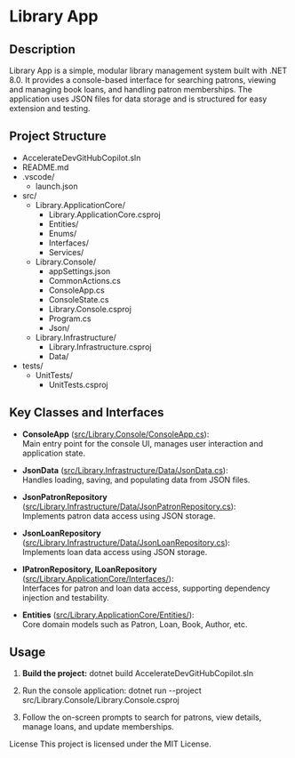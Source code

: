 # Library App

## Description

Library App is a simple, modular library management system built with .NET 8.0. It provides a console-based interface for searching patrons, viewing and managing book loans, and handling patron memberships. The application uses JSON files for data storage and is structured for easy extension and testing.

## Project Structure

- AccelerateDevGitHubCopilot.sln
- README.md
- .vscode/
  - launch.json
- src/
  - Library.ApplicationCore/
    - Library.ApplicationCore.csproj
    - Entities/
    - Enums/
    - Interfaces/
    - Services/
  - Library.Console/
    - appSettings.json
    - CommonActions.cs
    - ConsoleApp.cs
    - ConsoleState.cs
    - Library.Console.csproj
    - Program.cs
    - Json/
  - Library.Infrastructure/
    - Library.Infrastructure.csproj
    - Data/
- tests/
  - UnitTests/
    - UnitTests.csproj

## Key Classes and Interfaces

- **ConsoleApp** ([src/Library.Console/ConsoleApp.cs](src/Library.Console/ConsoleApp.cs)):  
  Main entry point for the console UI, manages user interaction and application state.

- **JsonData** ([src/Library.Infrastructure/Data/JsonData.cs](src/Library.Infrastructure/Data/JsonData.cs)):  
  Handles loading, saving, and populating data from JSON files.

- **JsonPatronRepository** ([src/Library.Infrastructure/Data/JsonPatronRepository.cs](src/Library.Infrastructure/Data/JsonPatronRepository.cs)):  
  Implements patron data access using JSON storage.

- **JsonLoanRepository** ([src/Library.Infrastructure/Data/JsonLoanRepository.cs](src/Library.Infrastructure/Data/JsonLoanRepository.cs)):  
  Implements loan data access using JSON storage.

- **IPatronRepository, ILoanRepository** ([src/Library.ApplicationCore/Interfaces/](src/Library.ApplicationCore/Interfaces/)):  
  Interfaces for patron and loan data access, supporting dependency injection and testability.

- **Entities** ([src/Library.ApplicationCore/Entities/](src/Library.ApplicationCore/Entities/)):  
  Core domain models such as Patron, Loan, Book, Author, etc.

## Usage

1. **Build the project:**
   dotnet build AccelerateDevGitHubCopilot.sln

2. Run the console application:
   dotnet run --project src/Library.Console/Library.Console.csproj

3. Follow the on-screen prompts to search for patrons, view details, manage loans, and update memberships.

License
This project is licensed under the MIT License. 